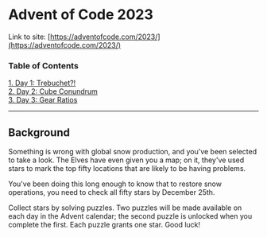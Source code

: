 # Advent of Code 2023

Link to site: [https://adventofcode.com/2023/](https://adventofcode.com/2023/)

### Table of Contents

[1. Day 1: Trebuchet?!](days/day_one/README.md)\
[2. Day 2: Cube Conundrum](days/day_two/README.md)\
[3. Day 3: Gear Ratios](days/day_three/README.md)

------------------------------------------------------------------------------------

## Background

Something is wrong with global snow production, and you've been selected to take a look. The Elves have even given you a map; on it, they've used stars to mark the top fifty locations that are likely to be having problems.

You've been doing this long enough to know that to restore snow operations, you need to check all fifty stars by December 25th.

Collect stars by solving puzzles. Two puzzles will be made available on each day in the Advent calendar; the second puzzle is unlocked when you complete the first. Each puzzle grants one star. Good luck!
